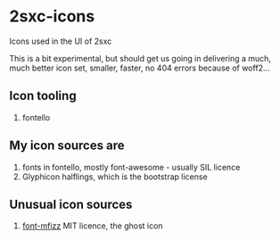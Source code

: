 # 2sxc-icons
Icons used in the UI of 2sxc

This is a bit experimental, but should get us going in delivering a much, much better icon set, smaller, faster, no 404 errors because of woff2...


## Icon tooling

1. fontello

## My icon sources are

1. fonts in fontello, mostly font-awesome - usually SIL licence
2. Glyphicon halflings, which is the bootstrap license

## Unusual icon sources

1. [font-mfizz](http://fizzed.com/oss/font-mfizz) MIT licence, the ghost icon